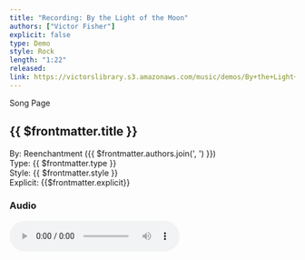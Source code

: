 ```yaml
---
title: "Recording: By the Light of the Moon"
authors: ["Victor Fisher"]
explicit: false
type: Demo  
style: Rock
length: "1:22"
released:
link: https://victorslibrary.s3.amazonaws.com/music/demos/By+the+Light+of+the+Moon.mp3
---
```


<g-link to="/30">Song Page</g-link>

## {{ $frontmatter.title }}

By: <g-link to="/16">Reenchantment</g-link> ({{ $frontmatter.authors.join(', ') }})  
Type: {{ $frontmatter.type }}  
Style: {{ $frontmatter.style }}  
Explicit: {{$frontmatter.explicit}}

### Audio

<audio controls controlsList="nodownload">
  <source :src="$frontmatter.link" type="audio/mpeg">
Your browser does not support the audio element.
</audio>
